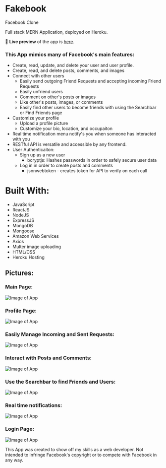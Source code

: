 # Fakebook

Facebook Clone

Full stack MERN Application, deployed on Heroku.

🔗 **Live preview** of the app is [here](https://justins-fakebook.herokuapp.com/).

### This App mimics many of Facebook's main features:
* Create, read, update, and delete your user and user profile.
* Create, read, and delete posts, comments, and images
* Connect with other users 
  * Easily send outgoing Friend Requests and accepting incoming Friend Requests
  * Easily unfriend users
  * Comment on other's posts or images
  * Like other's posts, images, or comments
  * Easily find other users to become friends with using the Searchbar or Find Friends page
* Customize your profile
  * Upload a profile picture
  * Customize your bio, location, and occupaiton
* Real time notification menu notify's you when someone has interacted with you
* RESTful API is versatile and accessible by any frontend.
* User Authenticaiton:
  * Sign up as a new user
    * bcryptjs: Hashes passwords in order to safely secure user data
  * Log in in order to create posts and comments
    * jsonwebtoken - creates token for API to verify on each call

# Built With:

- JavaScript
- ReactJS
- NodeJS
- ExpressJS
- MongoDB 
- Mongoose
- Amazon Web Services
- Axios
- Multer image uploading
- HTML/CSS
- Heroku Hosting

## Pictures:

### Main Page:
![Image of App](./images/ReadMe-Main.png)

### Profile Page:
![Image of App](./images/ReadMe-ProfilePage.png)

### Easily Manage Incoming and Sent Requests:
![Image of App](./images/ReadMe-FindFriends.png)

### Interact with Posts and Comments:
![Image of App](./images/ReadMe-Post.png)

### Use the Searchbar to find Friends and Users:
![Image of App](./images/ReadMe-SearchBar2.png)  

### Real time notifications:
![Image of App](./images/ReadMe-Notifications2.png)

### Login Page:
![Image of App](./images/ReadMe-Login.png)


This App was created to show off my skills as a web developer. Not intended to infringe Facebook's copyright or to compete with Facebook in any way.
